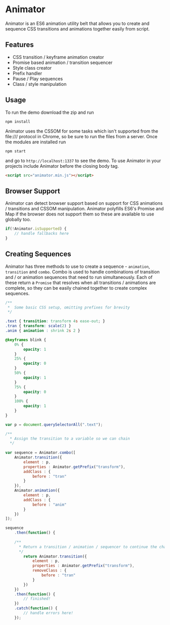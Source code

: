# Animator
Animator is an ES6 animation utility belt that allows you to create and sequence CSS transitions and animations together easily from script.

## Features
* CSS transition / keyframe animation creator
* Promise based animation / transition sequencer
* Style class creator
* Prefix handler
* Pause / Play sequences
* Class / style manipulation

## Usage
To run the demo download the zip and run
```unix
npm install
```
Animator uses the CSSOM for some tasks which isn't supported from the file:/// protocol in Chrome, so be sure to run the files from a server. Once the modules are installed run
```unix
npm start
```
and go to <code>http://localhost:1337</code> to see the demo. To use Animator in your projects include Animator before the closing body tag.
```html
<script src="animator.min.js"></script>
```

## Browser Support
Animator can detect browser support based on support for CSS animations / transitions and CSSOM manipulation. Animator polyfills ES6's Promise and Map if the browser does not support them so these are available to use globally too.
```javascript
if(!Animator.isSupported) {
    // handle fallbacks here
}
```

## Creating Sequences
Animator has three methods to use to create a sequence - <code>animation</code>, <code>transition</code> and <code>combo</code>. Combo is used to handle combinations of transition and / or animation sequences that need to run simultaneously. Each of these return a <code>Promise</code> that resolves when all transitions / animations are complete, so they can be easily chained together to create complex sequences.

```css
/**
 *  Some basic CSS setup, omitting prefixes for brevity
 */

.text { transition: transform 4s ease-out; }
.tran { transform: scale(2) }
.anim { animation : shrink 2s 2 }

@keyframes blink {
    0% {
    	opacity: 1
    }
    25% {
    	opacity: 0
    }
    50% {
    	opacity: 1
    }
    75% {
    	opacity: 0
    }
    100% {
    	opacity: 1
    }
}
``` 

```javascript
var p = document.querySelectorAll(".text");

/**
  * Assign the transition to a variable so we can chain 
  */
 
var sequence = Animator.combo([
	Animator.transition({
	    element : p,
	    properties : Animator.getPrefix("transform"),
	    addClass : {
	        before : "tran"
	    }
	}),
	Animator.animation({
        element : p,
        addClass : {
            before : "anim"
        }
    })
]);       

sequence
    .then(function() {
    
    /**
      * Return a transition / animation / sequencer to continue the chain
      */
    	return Animator.transition({
		    element : p,
		    properties : Animator.getPrefix("transform"),
		    removeClass : {
		        before : "tran"
		    }
		})
    })
    .then(function() {
    	// finished!
    })
    .catch(function() {
        // handle errors here!
    });

```

